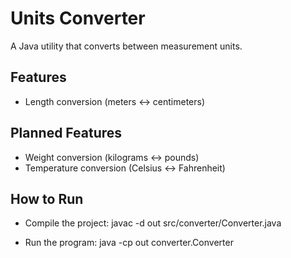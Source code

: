 # Units Converter

A Java utility that converts between measurement units.

## Features
- Length conversion (meters ↔ centimeters)

## Planned Features
- Weight conversion (kilograms ↔ pounds)
- Temperature conversion (Celsius ↔ Fahrenheit)

## How to Run
- Compile the project:
  javac -d out src/converter/Converter.java

- Run the program:
java -cp out converter.Converter